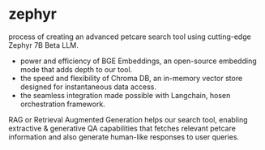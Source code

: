 # zephyr

process of creating an advanced petcare search tool using cutting-edge Zephyr 7B Beta LLM. 
- power and efficiency of BGE Embeddings, an open-source embedding mode that adds depth to our tool. 
- the speed and flexibility of Chroma DB, an in-memory vector store designed for instantaneous data access. 
- the seamless integration made possible with Langchain, hosen orchestration framework.

RAG or Retrieval Augmented Generation helps our search tool, enabling extractive & generative QA capabilities that fetches relevant petcare information and also generate human-like responses to user queries. 
